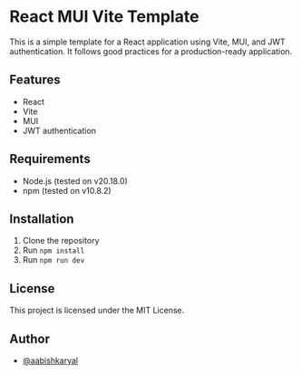 # React MUI Vite Template

This is a simple template for a React application using Vite, MUI, and JWT authentication. It follows good practices for a production-ready application.

## Features

- React
- Vite
- MUI
- JWT authentication

## Requirements

- Node.js (tested on v20.18.0)
- npm (tested on v10.8.2)

## Installation

1. Clone the repository
2. Run `npm install`
3. Run `npm run dev`

## License

This project is licensed under the MIT License.

## Author

- [@aabishkaryal](https://github.com/aabishkaryal)
